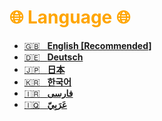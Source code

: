 # <span style="color:orange">**🌐 Language 🌐** 
</span>

- [:uk: &nbsp; **English [Recommended]**](https://github.com/MohammadHoseinAbootalebi/Flutter-Developer/tree/main/English)
- [:de: &nbsp; **Deutsch**](https://github.com/MohammadHoseinAbootalebi/Flutter-Developer/tree/main/Deutsch)
- [:jp: &nbsp; **日本**](https://github.com/MohammadHoseinAbootalebi/Flutter-Developer/tree/main/%E6%97%A5%E6%9C%AC)
- [:kr: &nbsp; **한국어**](https://github.com/MohammadHoseinAbootalebi/Flutter-Developer/tree/main/%ED%95%9C%EA%B5%AD%EC%96%B4)
- [:iran: &nbsp; **فارسی**](https://github.com/MohammadHoseinAbootalebi/Flutter-Developer/tree/main/%D9%81%D8%A7%D8%B1%D8%B3%DB%8C)
- [:iraq: &nbsp; **عَرَبِيّ**](https://github.com/MohammadHoseinAbootalebi/Flutter-Developer/tree/main/%D8%B9%D9%8E%D8%B1%D9%8E%D8%A8%D9%90%D9%8A%D9%91)

<!-- </br></br></br>

<table>
  <tr style="border: 1px solid white">
    <td rowspan="4"><img src="Assets/Profiles/Profile - Avatar.png" alt="Profile" width="130px" style="border-radius: 100px"></td>
    <td style="border: 1px solid white"><a href="https://github.com/MohammadHoseinAbootalebi"><img src="Assets/Illustrations/Github_Cat_Logo.png" alt="Profile" width="30px" style="border-radius: 100%"></a></td>
    <td><a href="https://github.com/MohammadHoseinAbootalebi"><img src="Assets/Illustrations/GitHub_Logo.png"  width="70px"></a></td>
  </tr>
  <tr style="border: 1px solid white">
    <td style="border: 1px solid white"><a href="https://github.com/MohammadHoseinAbootalebi"><img src="Assets/Illustrations/Instagram_logo.png" alt="Profile" width="30px"></a></td>
    <td style="border: 1px solid white"><a href="https://github.com/MohammadHoseinAbootalebi"><img src="Assets/Illustrations/Instagram_Name.png"  width="70px"></a></td>
  </tr>
  <tr style="border: 1px solid white">
    <td style="border: 1px solid white"><a href="https://github.com/MohammadHoseinAbootalebi"><img src="Assets/Illustrations/LinkedIn_Logo.png" alt="Profile" width="30px"></a></td>
    <td style="border: 1px solid white"><a href="https://github.com/MohammadHoseinAbootalebi"><img src="Assets/Illustrations/LinkedIn_Name.png"  width="70px"></a></td>
  </tr>
  <tr style="border: 1px solid white">
    <td style="border: 1px solid white"><a href="https://github.com/MohammadHoseinAbootalebi"><img src="Assets/Illustrations/Gmail_Name_Logo.png" alt="Profile" width="30px"></a></td>
    <td style="border: 1px solid white"><a href="https://github.com/MohammadHoseinAbootalebi"><img src="Assets/Illustrations/Gmail_Name_name.png"  width="70px"></a></td>
  </tr>
</table> -->
